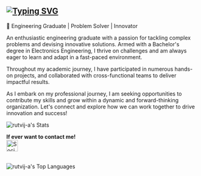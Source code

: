 <a href="https://git.io/typing-svg"><img src="https://readme-typing-svg.demolab.com?font=Fira+Code&pause=1000&color=2F9CFF&center=true&vCenter=true&random=true&width=435&lines=Hello+I'm+Rutvij+A!;Welcome+to+my+profile!" alt="Typing SVG" /></a>
---------------------------------------------------------------------------------------------------------------------------------------------------------------------------------------------------------------------------------------------------------------------------------

🔧 Engineering Graduate | Problem Solver | Innovator

An enthusiastic engineering graduate with a passion for tackling complex problems and devising innovative solutions. Armed with a Bachelor's degree in Electronics Engineering, I thrive on challenges and am always eager to learn and adapt in a fast-paced environment.

Throughout my academic journey, I have participated in numerous hands-on projects, and collaborated with cross-functional teams to deliver impactful results.

As I embark on my professional journey, I am seeking opportunities to contribute my skills and grow within a dynamic and forward-thinking organization. Let's connect and explore how we can work together to drive innovation and success!

![rutvij-a's Stats](https://github-readme-stats.vercel.app/api?username=rutvij-a&theme=vue-dark&show_icons=true&hide_border=true&count_private=false)<br>

**If ever want to contact me!** <br>
    [<img src="https://www.google.com/imgres?q=instagram%20colored%20logo%20without%20background&imgurl=https%3A%2F%2Ftoppng.com%2Fuploads%2Fpreview%2Flogo-instagram-116587966427mvdfvahmo.png&imgrefurl=https%3A%2F%2Ftoppng.com%2Ffree-image%2Flogo-instagram-PNG-free-PNG-Images_475592&docid=Y8rO16GnNic7nM&tbnid=YzqZsw1iUO-mBM&w=840&h=859&hcb=2" alt="Social Media Logo" width="30" height="30">](https://www.instagram.com/rutvij_a/)

<br>![rutvij-a's Top Languages](https://github-readme-stats.vercel.app/api/top-langs/?username=rutvij-a&theme=vue-dark&show_icons=true&hide_border=true&layout=compact)
